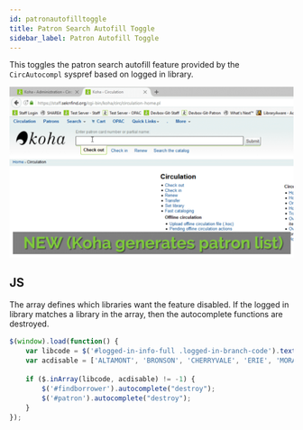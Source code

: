 ```yaml
---
id: patronautofilltoggle
title: Patron Search Autofill Toggle
sidebar_label: Patron Autofill Toggle
---
```

This toggles the patron search autofill feature provided by the `CircAutocompl` syspref based on logged in library.

![patronautofilltoggle](assets/patronautofilltoggle.gif)

## JS
The array defines which libraries want the feature disabled. If the logged in library matches a library in the array, then the autocomplete functions are destroyed.

```js
$(window).load(function() {
    var libcode = $('#logged-in-info-full .logged-in-branch-code').text();
    var acdisable = ['ALTAMONT', 'BRONSON', 'CHERRYVALE', 'ERIE', 'MORAN', 'PARKER', 'SAVONBURG', 'STPAUL', 'WALNUT', 'YATESCTR']
    
    if ($.inArray(libcode, acdisable) != -1) {
        $('#findborrower').autocomplete("destroy");
        $('#patron').autocomplete("destroy");      
    }
});
```